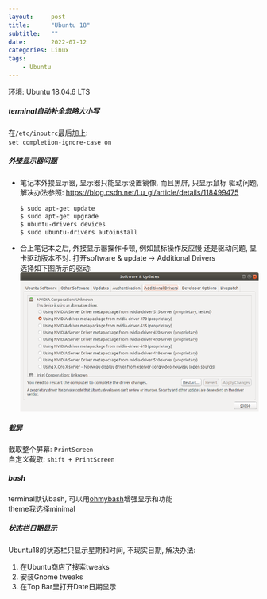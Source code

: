 ```yaml
---
layout:     post
title:      "Ubuntu 18"
subtitle:   ""
date:       2022-07-12
categories: Linux
tags:
    - Ubuntu
---
```


环境: Ubuntu 18.04.6 LTS

##### terminal自动补全忽略大小写

在`/etc/inputrc`最后加上:  
`set completion-ignore-case on`

##### 外接显示器问题

- 笔记本外接显示器, 显示器只能显示设置镜像, 而且黑屏, 只显示鼠标
  驱动问题, 解决办法参照: <https://blog.csdn.net/Lu_gl/article/details/118499475>  
  ```shell
  $ sudo apt-get update
  $ sudo apt-get upgrade
  $ ubuntu-drivers devices
  $ sudo ubuntu-drivers autoinstall
  ```
- 合上笔记本之后, 外接显示器操作卡顿, 例如鼠标操作反应慢
  还是驱动问题, 显卡驱动版本不对. 打开software & update -> Additional Drivers  
  选择如下图所示的驱动:  
  <img src="/images/posts/gpu_driver.png">

##### 截屏

截取整个屏幕: `PrintScreen`  
自定义截取: `shift + PrintScreen`

##### bash

terminal默认bash, 可以用[ohmybash](https://github.com/ohmybash/oh-my-bash)增强显示和功能  
theme我选择minimal

##### 状态栏日期显示

Ubuntu18的状态栏只显示星期和时间, 不现实日期, 解决办法:
1. 在Ubuntu商店了搜索tweaks
2. 安装Gnome tweaks
3. 在Top Bar里打开Date日期显示